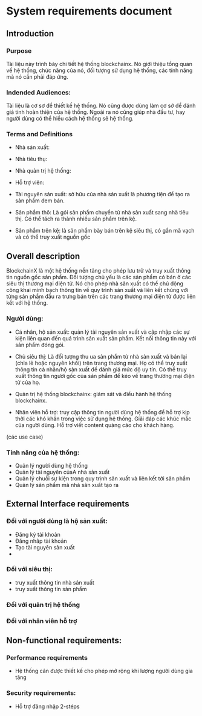 # System requirements document

## Introduction

### Purpose

Tài liệu này trình bày chi tiết hệ thống blockchainx. Nó giới thiệu tổng quan
về hệ thống, chức năng của nó, đối tượng sử dụng hệ thống, các tính năng mà nó
cần phải đáp ứng.

### Indended Audiences:

Tài liệu là cơ sơ để thiết kế hệ thống. Nó cũng được dùng làm cơ sở để
đánh giá tính hoàn thiện của hệ thống. Ngoài ra nó cũng giúp nhà đầu tư, hay
người dùng có thể hiểu cách hệ thống sẽ hệ thống.

### Terms and Definitions

- Nhà sản xuất: 
- Nhà tiêu thụ:

- Nhà quản trị hệ thống:
- Hỗ trợ viên:

- Tài nguyên sản xuất: sở hữu của nhà sản xuất là phương tiện để tạo ra sản
  phẩm đem bán. 
- Sản phẩm thô: Là gói sản phẩm chuyển từ nhà sản xuất sang nhà tiêu thị. Có
  thể tách ra thành nhiều sản phẩm trên kệ.
- Sản phẩm trên kệ: là sản phẩm bày bán trên kệ siêu thị, có gắn mã vạch và có
  thể truy xuất nguồn gốc

## Overall description

BlockchainX là một hệ thống nền tảng cho phép lưu trữ và truy xuất thông tin
nguồn gốc sản phẩm. Đối tượng chủ yếu là các sản phẩm có bán ở các siêu thị
thương mại điện tử. Nó cho phép nhà sản xuất có thể chủ động công khai minh
bạch thông tin về quy trình sản xuất và liên kết chúng với từng sản phầm đầu ra
 trưng bán trên các trang thương mại điện tử được liên kết với hệ thống.

### Người dùng:

 - Cá nhân, hộ sản xuất: quản lý tài nguyên sản xuất và cập nhập các sự kiện
   liên quan đến quá trình sản xuất sản phẩm. Kết nối thông tin này với sản
   phẩm đóng gói.
 
 - Chủ siêu thị: Là đối tượng thu ua sản phẩm từ nhà sản xuất và bán lại (chỉa
   lẻ hoặc nguyên khối) trên trang thương mại. Họ có thể truy xuất thông tin cá
   nhân/hộ sản xuất để đánh giá mức độ uy tín. Có thể truy xuất thông tin người
   gốc của sản phẩm để kéo về trang thương mại điện tử của họ.
 
 - Quản trị hệ thống blockchainx:  giám sát và điều hành hệ thống blockchainx.

 - Nhân viên hỗ trợ: truy cập thông tin người dùng hệ thống để hỗ trợ kịp thời
   các khó khăn trong việc sử dụng hệ thống. Giải đáp các khúc mắc của người
   dùng. Hỗ trợ viết content quảng cáo cho khách hàng.

 (các use case)


### Tính năng của hệ thống:
  - Quản lý người dùng hệ thống
  - Quản lý tài nguyên củaA nhà sản xuất
  - Quản lý chuỗi sự kiện trong quy trình sản xuất và liên kết tới sản phẩm
  - Quản lý sản phẩm mà nhà sản xuất tạo ra
	

## External Interface requirements

### Đối với người dùng là hộ sản xuất:

 - Đăng ký tài khoản
 - Đăng nhâp tài khoản
 - Tạo tài nguyên sản xuất
 - 
### Đối với siêu thị:

 - truy xuất thông tin nhà sản xuất
 - truy xuất thông tin sản phẩm

### Đối với quản trị hệ thống

### Đối với nhân viên hỗ trợ


## Non-functional requirements:

### Performance requirements

 - Hệ thống cân được thiết kế cho phép mở rộng khi lượng người dùng gia tăng 

### Security requirements:

 - Hỗ trợ đăng nhập 2-stéps 

